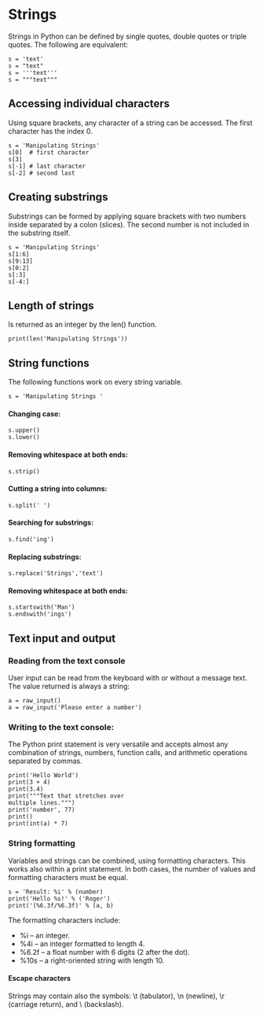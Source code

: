 
# Strings

Strings in Python can be defined by single quotes, double quotes or triple quotes. The following are equivalent:

    s = 'text'
    s = "text"
    s = '''text'''
    s = """text"""
    
## Accessing individual characters

Using square brackets, any character of a string can be accessed. The first character has the index 0.

    s = 'Manipulating Strings'
    s[0]  # first character
    s[3]
    s[-1] # last character
    s[-2] # second last

## Creating substrings

Substrings can be formed by applying square brackets with two numbers inside separated by a colon (slices). The second number is not included in the substring itself.

    s = 'Manipulating Strings'
    s[1:6]
    s[9:13]
    s[0:2]
    s[:3] 
    s[-4:] 

## Length of strings
Is returned as an integer by the len() function.

    print(len('Manipulating Strings'))

## String functions

The following functions work on every string variable.

    s = 'Manipulating Strings '

#### Changing case:

    s.upper()
    s.lower()

#### Removing whitespace at both ends:

    s.strip()

#### Cutting a string into columns:

    s.split(' ')

#### Searching for substrings: 

    s.find('ing')

#### Replacing substrings:

    s.replace('Strings','text')

#### Removing whitespace at both ends: 

    s.startswith('Man')
    s.endswith('ings') 


## Text input and output

### Reading from the text console
User input can be read from the keyboard with or without a message text. The value returned is always a string:

    a = raw_input()
    a = raw_input('Please enter a number')

### Writing to the text console: 
The Python print statement is very versatile and accepts almost any combination of strings, numbers, function calls, and  arithmetic operations separated by commas.

    print('Hello World')
    print(3 + 4)
    print(3.4)
    print("""Text that stretches over 
    multiple lines.""")
    print('number', 77)
    print()
    print(int(a) * 7)

### String formatting

Variables and strings can be combined, using formatting characters. This works also within a print statement. In both cases, the number of values and formatting characters must be equal.

    s = 'Result: %i' % (number)
    print('Hello %s!' % ('Roger')
    print('(%6.3f/%6.3f)' % (a, b)

The formatting characters include:

* %i – an integer.
* %4i – an integer formatted to length 4.
* %6.2f – a float number with 6 digits (2 after the dot).
* %10s – a right-oriented string with length 10.

#### Escape characters
Strings may contain also the symbols: \t (tabulator), \n (newline), \r (carriage return), and \\ (backslash).
